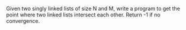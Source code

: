 Given two singly linked lists of size N and M, 
write a program to get the point where two 
linked lists intersect each other.
Return -1 if no convergence.